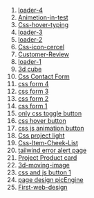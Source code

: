 1. [loader-4](https://github.com/Robiu-Sani/loader-4)  <br/>
1. [Animetion-in-test](https://github.com/Robiu-Sani/Animetion-in-test)  <br/>
1. [Css-hover-typing](https://github.com/Robiu-Sani/Css-hover-typing)  <br/>
1. [loader-3](https://github.com/Robiu-Sani/loader-3)  <br/>
1. [loader-2](https://github.com/Robiu-Sani/loader-2)  <br/>
1. [Css-icon-cercel](https://github.com/Robiu-Sani/Css-icon-cercel)  <br/>
1. [Customer-Review](https://github.com/Robiu-Sani/Customer-Review)  <br/>
1. [loader-1](https://github.com/Robiu-Sani/Loader-1)  <br/>
1. [3d cube](https://github.com/Robiu-Sani/3d-cube)  <br/>
1. [Css Contact Form](https://github.com/Robiu-Sani/Css-UniQue-Form)  <br/>
1. [css form 4](https://github.com/Robiu-Sani/css-login-form-4)  <br/>
1. [css form 3](https://github.com/Robiu-Sani/css-login-form-3)  <br/>
1. [css form 2](https://github.com/Robiu-Sani/css-form-2)  <br/>
1. [css form 1](https://github.com/Robiu-Sani/Css-Form-1)  <br/>
1. [only css toggle button](https://github.com/Robiu-Sani/css-button-4)  <br/>
1. [css hover button](https://github.com/Robiu-Sani/Css-button-2)  <br/>
1. [css js animation button](https://github.com/Robiu-Sani/css-Button-3)  <br/>
1. [Css project light](https://github.com/Robiu-Sani/Css-project-light)  <br/>
1. [Css-Item-Cheek-List](https://github.com/Robiu-Sani/Css-Item-Cheek-List)  <br/>
1. [tailwind error alert page](https://github.com/Robiu-Sani/tailwind-error-alert-page)  <br/>
1. [Project Product card](https://github.com/Robiu-Sani/project-selling-card)  <br/>
4. [3d-moving-image](https://github.com/Robiu-Sani/css-3d-animation-image/)  <br/>
3. [css and js button 1](https://github.com/Robiu-Sani/Css-button-1) <br/>
2. [page design picEngine](https://github.com/Robiu-Sani/css-simpleProject-precties) <br/>
1. [First-web-design](https://github.com/Robiu-Sani/First-css-web) <br/>
